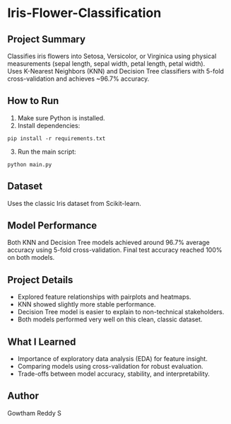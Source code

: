 # Iris-Flower-Classification

## Project Summary  
Classifies iris flowers into Setosa, Versicolor, or Virginica using physical measurements (sepal length, sepal width, petal length, petal width).  
Uses K-Nearest Neighbors (KNN) and Decision Tree classifiers with 5-fold cross-validation and achieves ~96.7% accuracy.

## How to Run

1. Make sure Python is installed.  
2. Install dependencies:  

```
pip install -r requirements.txt
```
3. Run the main script:  
 
 ```
python main.py
 ```

## Dataset  
Uses the classic Iris dataset from Scikit-learn.

## Model Performance
Both KNN and Decision Tree models achieved around 96.7% average accuracy using 5-fold cross-validation.
Final test accuracy reached 100% on both models.

## Project Details

- Explored feature relationships with pairplots and heatmaps.  
- KNN showed slightly more stable performance.  
- Decision Tree model is easier to explain to non-technical stakeholders.  
- Both models performed very well on this clean, classic dataset.

## What I Learned  
- Importance of exploratory data analysis (EDA) for feature insight.  
- Comparing models using cross-validation for robust evaluation.  
- Trade-offs between model accuracy, stability, and interpretability.

## Author  
Gowtham Reddy S


